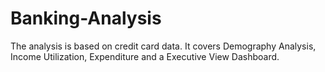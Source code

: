 # Banking-Analysis
The analysis is based on credit card data. It covers Demography Analysis, Income Utilization, Expenditure and a Executive View Dashboard.
